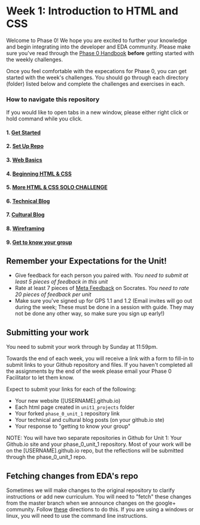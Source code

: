 # Week 1: Introduction to HTML and CSS

Welcome to Phase 0! We hope you are excited to further your knowledge and begin integrating into the developer and EDA community. Please make sure you've read through the [Phase 0 Handbook](https://github.com/kereru-2014/phase_0_handbook) **before** getting started with the weekly challenges. 

Once you feel comfortable with the expecations for Phase 0, you can get started with the week's challenges. You should go through each directory (folder) listed below and complete the challenges and exercises in each.  

### How to navigate this repository
If you would like to open tabs in a new window, please either right click or hold command while you click. 

#### 1. [Get Started](1_Get_Started)
#### 2. [Set Up Repo](2_set_up_repo)
#### 3. [Web Basics](3_web_basics)
#### 4. [Beginning HTML & CSS](4_beginning_HTML_CSS)
#### 5. [More HTML & CSS SOLO CHALLENGE](5_HTML_CSS_solo_challenge)
#### 6. [Technical Blog](6_technical_blog)
#### 7. [Cultural Blog](7_cultural_blog.md)
#### 8. [Wireframing](8_wireframing)
#### 9. [Get to know your group](9_get_to_know_your_group)

## Remember your Expectations for the Unit!
- Give feedback for each person you paired with. *You need to submit at least 5 pieces of feedback in this unit*
- Rate at least 7 pieces of [Meta Feedback](https://socrates.devbootcamp.com/feedback) on Socrates. *You need to rate 20 pieces of feedback per unit*
- Make sure you've signed up for GPS 1.1 and 1.2 (Email invites will go out during the week; These must be done in a session with guide. They may not be done any other way, so make sure you sign up early!)

## Submitting your work
You need to submit your work through by Sunday at 11:59pm. 

Towards the end of each week, you will receive a link with a form to fill-in to submit links to your Github repository and files. If you haven't completed all the assignments by the end of the week please email your Phase 0 Facilitator to let them know.

Expect to submit your links for each of the following:

* Your new website ([USERNAME].github.io)
* Each html page created in `unit1_projects` folder
* Your forked `phase_0_unit_1` repository link
* Your technical and cultural blog posts (on your github.io ste)
* Your response to "getting to know your group" 

NOTE: You will have two separate repositories in Github for Unit 1: Your Github.io site and your phase_0_unit_1 repository. Most of your work will be on the [USERNAME].github.io repo, but the reflections will be submitted through the phase_0_unit_1 repo.

## Fetching changes from EDA's repo
Sometimes we will make changes to the original repository to clarify instructions or add new curriculum. You will need to "fetch" these changes from the master branch when we announce changes on the google+ community. Follow [these](https://github.com/kereru-2014/phase_0_handbook/blob/master/fetching_changes.md) directions to do this. If you are using a windows or linux, you will need to use the command line instructions.